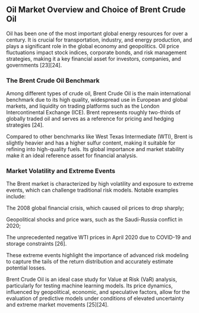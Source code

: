 ## Oil Market Overview and Choice of Brent Crude Oil

Oil has been one of the most important global energy resources for over a century. It is crucial for transportation, industry, and energy production, and plays a significant role in the global economy and geopolitics. Oil price fluctuations impact stock indices, corporate bonds, and risk management strategies, making it a key financial asset for investors, companies, and governments [23][24].

### The Brent Crude Oil Benchmark

Among different types of crude oil, Brent Crude Oil is the main international benchmark due to its high quality, widespread use in European and global markets, and liquidity on trading platforms such as the London Intercontinental Exchange (ICE). Brent represents roughly two-thirds of globally traded oil and serves as a reference for pricing and hedging strategies [24].

Compared to other benchmarks like West Texas Intermediate (WTI), Brent is slightly heavier and has a higher sulfur content, making it suitable for refining into high-quality fuels. Its global importance and market stability make it an ideal reference asset for financial analysis.

### Market Volatility and Extreme Events

The Brent market is characterized by high volatility and exposure to extreme events, which can challenge traditional risk models. Notable examples include:

The 2008 global financial crisis, which caused oil prices to drop sharply;

Geopolitical shocks and price wars, such as the Saudi-Russia conflict in 2020;

The unprecedented negative WTI prices in April 2020 due to COVID-19 and storage constraints [26].

These extreme events highlight the importance of advanced risk modeling to capture the tails of the return distribution and accurately estimate potential losses.



Brent Crude Oil is an ideal case study for Value at Risk (VaR) analysis, particularly for testing machine learning models. Its price dynamics, influenced by geopolitical, economic, and speculative factors, allow for the evaluation of predictive models under conditions of elevated uncertainty and extreme market movements [25][24].
